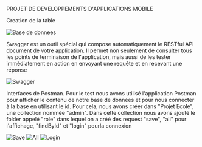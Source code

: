 
PROJET DE DEVELOPPEMENTS D'APPLICATIONS MOBILE

Creation de la table

![Base de donnees](https://user-images.githubusercontent.com/112700832/219902343-2e43c09a-6432-4e98-ab9a-5415aafe6611.PNG)


Swagger est un outil spécial qui compose automatiquement le RESTful API document de votre application.
Il permet non seulement de consulter tous les points de terminaison de l'application, mais aussi de les tester immédiatement en action en envoyant une requête et en recevant une réponse

![Swagger](https://user-images.githubusercontent.com/112700832/219902350-a050af8f-c5ba-4f4b-bdc5-633281ffe331.PNG)


 Interfaces de Postman.
Pour le test nous avons utilisé l'application Postman pour afficher le contenu de notre base de données et pour nous connecter à la base en utilisant le id. 
Pour cela, nous avons créer dans "Projet Ecole", une collection nommée "admin".
Dans cette collection nous avons ajouté le folder appelé "role" dans lequel on a créé des request "save", "all" pour l'affichage, "findById" et "login" pourla connexion

![Save](https://user-images.githubusercontent.com/112700832/219902359-3601d74e-557d-4609-977f-ea33219d7008.PNG)
![All](https://user-images.githubusercontent.com/112700832/219902362-d81da3a4-d48a-4dbc-8506-4655b5723fce.PNG)
![Login](https://user-images.githubusercontent.com/112700832/219902368-34cc2df6-8f6a-4cc2-a7c2-aee0515d7434.PNG)



